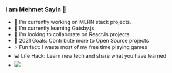 ### I am Mehmet Sayin 👋


- 🔭 I’m currently working on MERN stack projects.
- 🌱 I’m currently learning Gatsby.js
- 👯 I’m looking to collaborate on ReactJs projects
- 🥅 2021 Goals: Contribute more to Open Source projects
- ⚡ Fun fact: I waste most of my free time playing games
- 💻 Life Hack: Learn new tech and share what you have learned
- <img src='https://github-readme-stats.vercel.app/api?username=sayinmehmet47&&show_icons=true&title_color=ffffff&icon_color=bb2acf&text_color=daf7dc&bg_color=151515'/>

